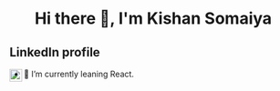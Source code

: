 <h1 align="center">Hi there 👋, I'm Kishan Somaiya</h1>

## LinkedIn profile
[<img align="left" alt=" " width="22px" src="https://cdn.jsdelivr.net/npm/simple-icons@v3/icons/linkedin.svg" />](https://www.linkedin.com/in/kishan-somaiya-9825a3192/)

- 🔭 I’m currently leaning React.
